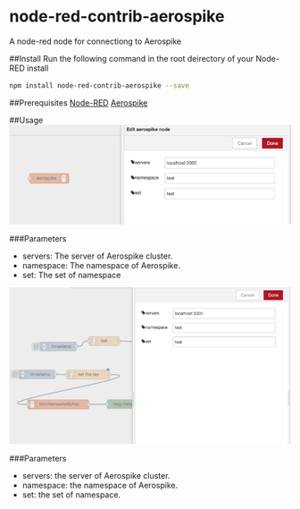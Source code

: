 # node-red-contrib-aerospike
A node-red node for connectiong to Aerospike

##Install
Run the following command in the root deirectory of your Node-RED install

```bash
npm install node-red-contrib-aerospike --save
```

##Prerequisites
[Node-RED](https://nodered.jp/)
[Aerospike](http://www.aerospike.com/)

##Usage
![image1](/images/image1.png)

###Parameters

* servers: The server of Aerospike cluster.
* namespace: The namespace of Aerospike.
* set: The set of namespace

![image2](/images/image2.png)

###Parameters
* servers: the server of Aerospike cluster.
* namespace: the namespace of Aerospike.
* set: the set of namespace.

